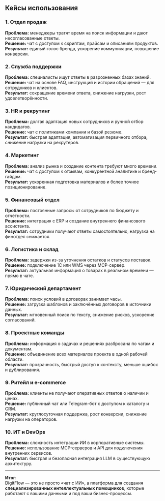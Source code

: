 ## Кейсы использования

### 1. **Отдел продаж**  
**Проблема:** менеджеры тратят время на поиск информации и дают несогласованные ответы.  
**Решение:** чат с доступом к скриптам, прайсам и описаниям продуктов.  
**Результат:** единый голос бренда, ускорение коммуникации, повышение конверсии.

### 2. **Служба поддержки**  
**Проблема:** специалисты ищут ответы в разрозненных базах знаний.  
**Решение:** чат на основе FAQ, инструкций и истории обращений — для сотрудников и клиентов.  
**Результат:** сокращение времени ответа, снижение нагрузки, рост удовлетворённости.

### 3. **HR и рекрутинг**  
**Проблема:** долгая адаптация новых сотрудников и ручной отбор кандидатов.  
**Решение:** чат с политиками компании и базой резюме.  
**Результат:** быстрая адаптация, автоматизация первичного отбора, снижение нагрузки на рекрутеров.

### 4. **Маркетинг**  
**Проблема:** анализ рынка и создание контента требуют много времени.  
**Решение:** чат с доступом к отзывам, конкурентной аналитике и бренд-гайдам.  
**Результат:** ускоренная подготовка материалов и более точное позиционирование.

### 5. **Финансовый отдел**  
**Проблема:** постоянные запросы от сотрудников по бюджету и отчётности.  
**Решение:** интеграция с ERP и создание внутреннего финансового ассистента.  
**Результат:** сотрудники получают ответы самостоятельно, нагрузка на финотдел снижается.

### 6. **Логистика и склад**  
**Проблема:** задержки из-за уточнения остатков и статусов поставок.  
**Решение:** подключение 1С или WMS через MCP-сервер.  
**Результат:** актуальная информация о товарах в реальном времени — прямо в чате.

### 7. **Юридический департамент**  
**Проблема:** поиск условий в договорах занимает часы.  
**Решение:** загрузка шаблонов и заключённых договоров в источники данных.  
**Результат:** мгновенный поиск по тексту, снижение рисков, ускорение согласований.

### 8. **Проектные команды**  
**Проблема:** информация о задачах и решениях разбросана по чатам и документам.  
**Решение:** объединение всех материалов проекта в одной рабочей области.  
**Результат:** прозрачность, быстрый доступ к контексту, меньше ошибок и дублирования.

### 9. **Ритейл и e-commerce**  
**Проблема:** клиенты не получают оперативных ответов о наличии и ценах.  
**Решение:** публичный чат или Telegram-бот с доступом к каталогу и CRM.  
**Результат:** круглосуточная поддержка, рост конверсии, снижение нагрузки на операторов.

### 10. **ИТ и DevOps**  
**Проблема:** сложность интеграции ИИ в корпоративные системы.  
**Решение:** использование MCP-серверов и API для подключения внутренних сервисов.  
**Результат:** быстрая и безопасная интеграция LLM в существующую архитектуру.

---

**Итог:**  
DigitFlow — это не просто «чат с ИИ», а платформа для создания **специализированных интеллектуальных помощников**, которые работают с вашими данными и под ваши бизнес-процессы.